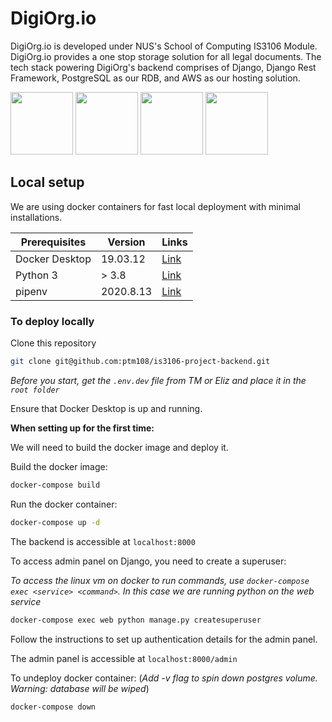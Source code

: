 # DigiOrg.io

DigiOrg.io is developed under NUS's School of Computing IS3106 Module. DigiOrg.io provides a one stop storage solution for all legal documents. The tech stack powering DigiOrg's backend comprises of Django, Django Rest Framework, PostgreSQL as our RDB, and AWS as our hosting solution.

<img src="https://www.djangoproject.com/m/img/logos/django-logo-positive.png" width="100"> <img src="https://zdnet2.cbsistatic.com/hub/i/r/2018/04/19/092cbf81-acac-4f3a-91a1-5a26abc1721f/thumbnail/770x578/5d78c50199e6a9242367b37892be8057/postgresql-logo.png" width="100"> <img src="https://www.django-rest-framework.org/img/logo.png" width="100">  <img src="https://futurumresearch.com/wp-content/uploads/2020/01/aws-logo.png" width="100">

## Local setup

We are using docker containers for fast local deployment with minimal installations.

| Prerequisites  | Version | Links |
| -------------- | ------- | ----- |
| Docker Desktop | 19.03.12 | [Link](https://www.docker.com/products/docker-desktop) |
| Python 3       | > 3.8 | [Link](https://www.python.org/downloads/) |
| pipenv         | 2020.8.13 | [Link](https://pypi.org/project/pipenv/) |

### To deploy locally

Clone this repository

``` bash
git clone git@github.com:ptm108/is3106-project-backend.git
```

*Before you start, get the `.env.dev` file from TM or Eliz and place it in the `root folder`*

Ensure that Docker Desktop is up and running.

**When setting up for the first time:**

We will need to build the docker image and deploy it.

Build the docker image:

``` bash
docker-compose build
```

Run the docker container:

``` bash
docker-compose up -d
```

The backend is accessible at `localhost:8000`

To access admin panel on Django, you need to create a superuser:

*To access the linux vm on docker to run commands, use `docker-compose exec <service> <command>`. In this case we are running python on the web service*

``` bash
docker-compose exec web python manage.py createsuperuser
```

Follow the instructions to set up authentication details for the admin panel.

The admin panel is accessible at `localhost:8000/admin`

To undeploy docker container: (*Add -v flag to spin down postgres volume. Warning: database will be wiped*)

``` bash
docker-compose down
```
